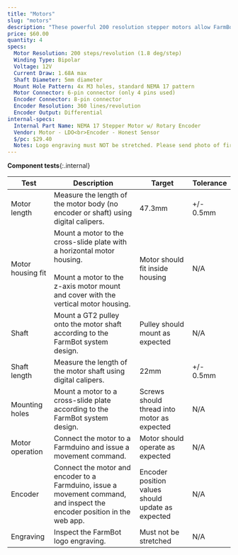```yaml
---
title: "Motors"
slug: "motors"
description: "These powerful 200 resolution stepper motors allow FarmBot to move precisely in the X, Y, and Z directions. Download the [motor spec sheet](https://drive.google.com/file/d/1Ehqu20q84Lyycn1fOj6dvWKbrMLvoNv4/view?usp=sharing) and [encoder spec sheet](https://drive.google.com/file/d/15dSqr_hQTXAQGIvw-YeDLIOC6dB0Y26n/view?usp=sharing)."
price: $60.00
quantity: 4
specs:
  Motor Resolution: 200 steps/revolution (1.8 deg/step)
  Winding Type: Bipolar
  Voltage: 12V
  Current Draw: 1.68A max
  Shaft Diameter: 5mm diameter
  Mount Hole Pattern: 4x M3 holes, standard NEMA 17 pattern
  Motor Connector: 6-pin connector (only 4 pins used)
  Encoder Connector: 8-pin connector
  Encoder Resolution: 360 lines/revolution
  Encoder Output: Differential
internal-specs:
  Internal Part Name: NEMA 17 Stepper Motor w/ Rotary Encoder
  Vendor: Motor - LDO<br>Encoder - Honest Sensor
  $/pc: $29.40
  Notes: Logo engraving must NOT be stretched. Please send photo of first samples to verify.
---
```


**Component tests**{:.internal}

|Test         |Description  |Target       |Tolerance    |
|-------------|-------------|-------------|-------------|
|Motor length |Measure the length of the motor body (no encoder or shaft) using digital calipers.|47.3mm|+/- 0.5mm
|Motor housing fit|Mount a motor to the cross-slide plate with a horizontal motor housing.<br><br>Mount a motor to the z-axis motor mount and cover with the vertical motor housing.|Motor should fit inside housing|N/A
|Shaft        |Mount a GT2 pulley onto the motor shaft according to the FarmBot system design.|Pulley should mount as expected|N/A
|Shaft length |Measure the length of the motor shaft using digital calipers.|22mm|+/- 0.5mm
|Mounting holes|Mount a motor to a cross-slide plate according to the FarmBot system design.|Screws should thread into motor as expected|N/A
|Motor operation|Connect the motor to a Farmduino and issue a movement command.|Motor should operate as expected|N/A
|Encoder      |Connect the motor and encoder to a Farmduino, issue a movement command, and inspect the encoder position in the web app.|Encoder position values should update as expected|N/A
|Engraving    |Inspect the FarmBot logo engraving.|Must not be stretched|N/A

